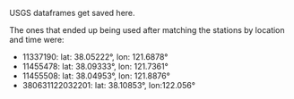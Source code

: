 USGS dataframes get saved here.

The ones that ended up being used after matching the stations by location and time were:
- 11337190: lat: 38.05222°, lon: 121.6878°
- 11455478: lat: 38.09333°, lon: 121.7361°
- 11455508: lat: 38.04953°, lon: 121.8876°
- 380631122032201: lat: 38.10853°, lon:122.056°
